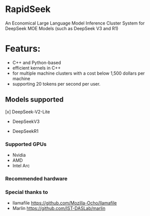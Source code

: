 # RapidSeek
An Economical Large Language Model Inference Cluster System for DeepSeek MOE Models (such as DeepSeek V3 and R1)


# Featurs:

- C++ and Python-based 
- efficient kernels in C++ 
- for multiple machine clusters with a cost below 1,500 dollars per machine
- supporting 20 tokens per second per user.

## Models supported
[x] DeepSeek-V2-Lite 

* DeepSeekV3

* DeepSeekR1

### Supported  GPUs
- Nvidia
- AMD
- Intel Arc
  
### Recommended hardware


### Special thanks to 

- llamafile https://github.com/Mozilla-Ocho/llamafile
- Marlin  https://github.com/IST-DASLab/marlin
